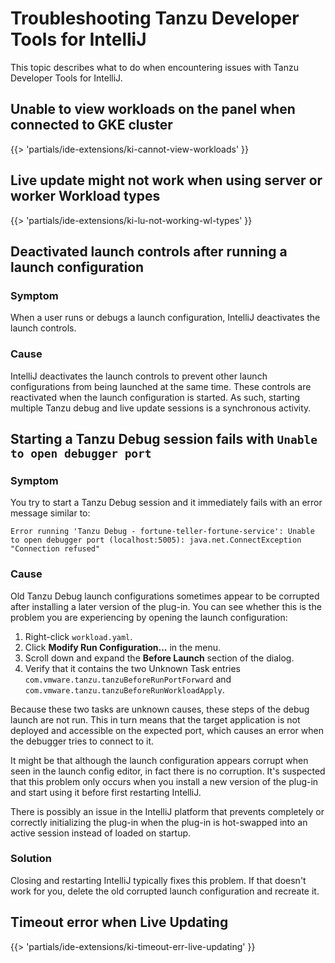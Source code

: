 # Troubleshooting Tanzu Developer Tools for IntelliJ

This topic describes what to do when encountering issues with Tanzu Developer Tools for IntelliJ.

## <a id="cannot-view-workloads"></a> Unable to view workloads on the panel when connected to GKE cluster

{{> 'partials/ide-extensions/ki-cannot-view-workloads' }}

## <a id='lu-not-working-wl-types'></a> Live update might not work when using server or worker Workload types

{{> 'partials/ide-extensions/ki-lu-not-working-wl-types' }}

## <a id="dsbl-lnch-ctrl"></a> Deactivated launch controls after running a launch configuration

### Symptom

When a user runs or debugs a launch configuration, IntelliJ deactivates the launch controls.

### Cause

IntelliJ deactivates the launch controls to prevent other launch configurations from being launched at
the same time.
These controls are reactivated when the launch configuration is started.
As such, starting multiple Tanzu debug and live update sessions is a synchronous activity.

## <a id='dbg-fail-crrpt-lnch-conf'></a> Starting a Tanzu Debug session fails with `Unable to open debugger port`

### Symptom

You try to start a Tanzu Debug session and it immediately fails with an error message similar to:

```console
Error running 'Tanzu Debug - fortune-teller-fortune-service': Unable to open debugger port (localhost:5005): java.net.ConnectException "Connection refused"
```

### Cause

Old Tanzu Debug launch configurations sometimes appear to be corrupted after installing a later
version of the plug-in.
You can see whether this is the problem you are experiencing by opening the launch configuration:

1. Right-click `workload.yaml`.
1. Click **Modify Run Configuration...** in the menu.
1. Scroll down and expand the **Before Launch** section of the dialog.
1. Verify that it contains the two Unknown Task entries
   `com.vmware.tanzu.tanzuBeforeRunPortForward` and `com.vmware.tanzu.tanzuBeforeRunWorkloadApply`.

Because these two tasks are unknown causes, these steps of the debug launch are not run.
This in turn means that the target application is not deployed and accessible on the expected port,
which causes an error when the debugger tries to connect to it.

It might be that although the launch configuration appears corrupt when seen in the launch config
editor, in fact there is no corruption.
It's suspected that this problem only occurs when you install a new version of the plug-in and start
using it before first restarting IntelliJ.

There is possibly an issue in the IntelliJ platform that prevents completely or correctly initializing
the plug-in when the plug-in is hot-swapped into an active session instead of loaded on startup.

### Solution

Closing and restarting IntelliJ typically fixes this problem.
If that doesn't work for you, delete the old corrupted launch configuration and recreate it.

## <a id="live-update-timeout"></a> Timeout error when Live Updating

{{> 'partials/ide-extensions/ki-timeout-err-live-updating' }}
